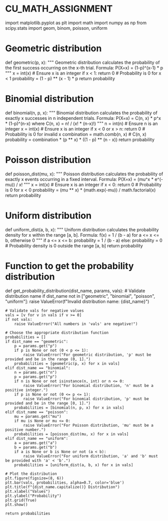 # CU_MATH_ASSIGNMENT
import matplotlib.pyplot as plt
import math
import numpy as np
from scipy.stats import geom, binom, poisson, uniform

# Geometric distribution
def geometric(p, x):
    """
    Geometric distribution calculates the probability of the first success occurring on the x-th trial.
    Formula: P(X=x) = (1-p)^(x-1) * p
    """
    x = int(x)  # Ensure x is an integer
    if x < 1:
        return 0  # Probability is 0 for x < 1
    probability = (1 - p) ** (x - 1) * p
    return probability

# Binomial distribution
def binomial(n, p, x):
    """
    Binomial distribution calculates the probability of exactly x successes in n independent trials.
    Formula: P(X=x) = C(n, x) * p^x * (1-p)^(n-x)
    where C(n, x) = n! / (x! * (n-x)!)
    """
    n = int(n)  # Ensure n is an integer
    x = int(x)  # Ensure x is an integer
    if x < 0 or x > n:
        return 0  # Probability is 0 for invalid x
    combination = math.comb(n, x)  # C(n, x)
    probability = combination * (p ** x) * ((1 - p) ** (n - x))
    return probability

# Poisson distribution
def poisson_dist(mu, x):
    """
    Poisson distribution calculates the probability of exactly x events occurring in a fixed interval.
    Formula: P(X=x) = (mu^x * e^(-mu)) / x!
    """
    x = int(x)  # Ensure x is an integer
    if x < 0:
        return 0  # Probability is 0 for x < 0
    probability = (mu ** x) * (math.exp(-mu)) / math.factorial(x)
    return probability

# Uniform distribution
def uniform_dist(a, b, x):
    """
    Uniform distribution calculates the probability density for x within the range [a, b].
    Formula: f(x) = 1 / (b - a) for a <= x <= b, otherwise 0
    """
    if a <= x <= b:
        probability = 1 / (b - a)
    else:
        probability = 0  # Probability density is 0 outside the range [a, b]
    return probability


# Function to get the probability distribution
def get_probability_distribution(dist_name, params, vals):
    # Validate distribution name
    if dist_name not in ["geometric", "binomial", "poisson", "uniform"]:
        raise ValueError(f"Invalid distribution name: {dist_name}")
    
    # Validate vals for negative values
    vals = [v for v in vals if v >= 0]
    if not vals:
        raise ValueError("All numbers in 'vals' are negative!")
    
    # Choose the appropriate distribution function
    probabilities = []
    if dist_name == "geometric":
        p = params.get("p")
        if p is None or not (0 < p <= 1):
            raise ValueError("For geometric distribution, 'p' must be provided and be in the range (0, 1].")
        probabilities = [geometric(p, x) for x in vals]
    elif dist_name == "binomial":
        n = params.get("n")
        p = params.get("p")
        if n is None or not isinstance(n, int) or n <= 0:
            raise ValueError("For binomial distribution, 'n' must be a positive integer.")
        if p is None or not (0 <= p <= 1):
            raise ValueError("For binomial distribution, 'p' must be provided and be in the range [0, 1].")
        probabilities = [binomial(n, p, x) for x in vals]
    elif dist_name == "poisson":
        mu = params.get("mu")
        if mu is None or mu <= 0:
            raise ValueError("For Poisson distribution, 'mu' must be a positive number.")
        probabilities = [poisson_dist(mu, x) for x in vals]
    elif dist_name == "uniform":
        a = params.get("a")
        b = params.get("b")
        if a is None or b is None or not (a < b):
            raise ValueError("For uniform distribution, 'a' and 'b' must be provided with 'a' < 'b'.")
        probabilities = [uniform_dist(a, b, x) for x in vals]

    # Plot the distribution
    plt.figure(figsize=(8, 6))
    plt.bar(vals, probabilities, alpha=0.7, color='blue')
    plt.title(f"{dist_name.capitalize()} Distribution")
    plt.xlabel("Values")
    plt.ylabel("Probability")
    plt.grid(True)
    plt.show()

    return probabilities
